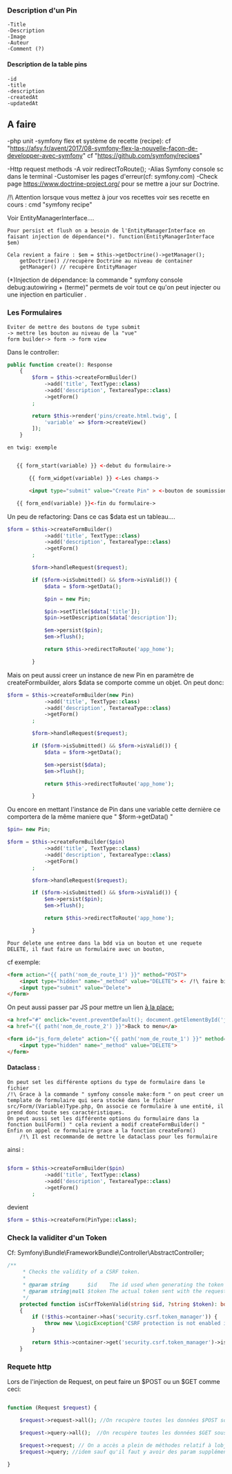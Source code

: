 ### Description d'un Pin

    -Title
    -Description
    -Image
    -Auteur
    -Comment (?)

#### Description de la table pins

    -id
    -title
    -description
    -createdAt
    -updatedAt


## A faire

-php unit
-symfony flex et système de recette (recipe): 
cf "https://afsy.fr/avent/2017/08-symfony-flex-la-nouvelle-facon-de-developper-avec-symfony"
cf "https://github.com/symfony/recipes"

-Http request methods
-A voir redirectToRoute();
-Alias Symfony console sc dans le terminal
-Customiser les pages d'erreur(cf: symfony.com)
-Check page https://www.doctrine-project.org/ pour se mettre a jour sur Doctrine.

/!\ Attention lorsque vous mettez à jour vos recettes
voir ses recette en cours : cmd "symfony recipe"

Voir EntityManagerInterface....

    Pour persist et flush on a besoin de l'EntityManagerInterface en faisant injection de dépendance(*). function(EntityManagerInterface $em)

    Cela revient a faire : $em = $this->getDoctrine()->getManager();
        getDoctrine() //recupère Doctrine au niveau de container
        getManager() // recupère EntityManager

(*)Injection de dépendance: 
    la commande " symfony console debug:autowiring + (terme)" permets de voir tout ce qu'on peut injecter ou une injection en particulier .



### Les Formulaires


    Eviter de mettre des boutons de type submit 
    -> mettre les bouton au niveau de la "vue"
    form builder-> form -> form view

Dans le controller:

```php
public function create(): Response
    {
        $form = $this->createFormBuilder()
            ->add('title', TextType::class)
            ->add('description', TextareaType::class)
            ->getForm()
        ;

        return $this->render('pins/create.html.twig', [
            'variable' => $form->createView()
        ]);
    }
``` 

    en twig: exemple 

 ```html

    {{ form_start(variable) }} <-debut du formulaire->

        {{ form_widget(variable) }} <-Les champs->

        <input type="submit" value="Create Pin" > <-bouton de soumission->

    {{ form_end(variable) }}<-fin du formulaire->

```

Un peu de refactoring: Dans ce cas $data est un tableau....

```php
$form = $this->createFormBuilder()
            ->add('title', TextType::class)
            ->add('description', TextareaType::class)
            ->getForm()
        ;

        $form->handleRequest($request);

        if ($form->isSubmitted() && $form->isValid()) {
            $data = $form->getData(); 

            $pin = new Pin;

            $pin->setTitle($data['title']);
            $pin->setDescription($data['description']);

            $em->persist($pin);
            $em->flush();

            return $this->redirectToRoute('app_home');

        }
``` 

Mais on peut aussi creer un instance de new Pin en paramètre de createFormbuilder, alors $data se comporte comme un objet. 
On peut donc:

```php
$form = $this->createFormBuilder(new Pin)
            ->add('title', TextType::class)
            ->add('description', TextareaType::class)
            ->getForm()
        ;

        $form->handleRequest($request);

        if ($form->isSubmitted() && $form->isValid()) {
            $data = $form->getData(); 

            $em->persist($data);
            $em->flush();

            return $this->redirectToRoute('app_home');

        }
``` 

Ou encore en mettant l'instance de Pin dans une variable cette dernière ce comportera de la même maniere que " $form->getData() " 

```php
$pin= new Pin;

$form = $this->createFormBuilder($pin)
            ->add('title', TextType::class)
            ->add('description', TextareaType::class)
            ->getForm()
        ;

        $form->handleRequest($request);

        if ($form->isSubmitted() && $form->isValid()) {
            $em->persist($pin);
            $em->flush();

            return $this->redirectToRoute('app_home');

        }
``` 
    Pour delete une entree dans la bdd via un bouton et une requete DELETE, il faut faire un formulaire avec un bouton, 
cf exemple:

```html
<form action="{{ path('nom_de_route_1') }}" method="POST">
    <input type="hidden" name="_method" value="DELETE"> <- /!\ faire bien attention a mettre input en hidden avec le value="delete"->
    <input type="submit" value="Delete">
</form>
```
On peut aussi passer par JS pour mettre un lien <a href> à la place:

```html
<a href="#" onclick="event.preventDefault(); document.getElementById('js_form_delete').submit();">Delete Artwork</a>
<a href="{{ path('nom_de_route_2') }}">Back to menu</a>

<form id="js_form_delete" action="{{ path('nom_de_route_1') }}" method="POST" style="display: none;">
    <input type="hidden" name="_method" value="DELETE">
</form>
```

#### Dataclass :
    On peut set les différente options du type de formulaire dans le fichier 
    /!\ Grace à la commande " symfony console make:form " on peut creer un template de formulaire qui sera stocké dans le fichier src/Form/(Variable)Type.php, On associe ce formulaire à une entité, il prend donc toute ses caractéristiques.
    On peut aussi set les différente options du formulaire dans la fonction builForm() " cela revient a modif createFormBuilder() "
    Enfin on appel ce formulaire grace a la fonction createForm() 
        /!\ Il est recommande de mettre le dataclass pour les formulaire

ainsi :

```php

$form = $this->createFormBuilder($pin)
            ->add('title', TextType::class)
            ->add('description', TextareaType::class)
            ->getForm()
        ;
```
devient

```php
$form = $this->createForm(PinType::class);
```


### Check la validiter d'un Token

Cf: Symfony\Bundle\FrameworkBundle\Controller\AbstractController;


```php
/**
     * Checks the validity of a CSRF token.
     *
     * @param string      $id    The id used when generating the token
     * @param string|null $token The actual token sent with the request that should be validated
     */
    protected function isCsrfTokenValid(string $id, ?string $token): bool
    {
        if (!$this->container->has('security.csrf.token_manager')) {
            throw new \LogicException('CSRF protection is not enabled in your application. Enable it with the "csrf_protection" key in "config/packages/framework.yaml".');
        }

        return $this->container->get('security.csrf.token_manager')->isTokenValid(new CsrfToken($id, $token));
    }
```


### Requete http

Lors de l'injection de Request, on peut faire un $POST ou un $GET comme ceci:

```php

function (Request $request) {

    $request->request->all(); //On recupère toutes les données $POST sous forme d'un tableau

    $request->query->all();  //On recupère toutes les données $GET sous forme d'un tableau

    $request->request; // On a accès a plein de méthodes relatif à lobjet httpFoundation/InputBag
    $request->query; //idem sauf qu'il faut y avoir des param supplémentaire dans l'URL.

}